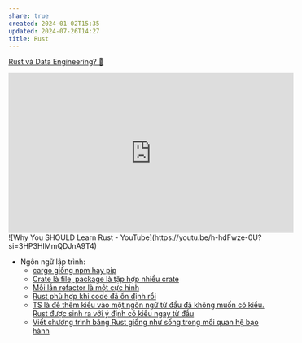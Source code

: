 ```yaml
---
share: true
created: 2024-01-02T15:35
updated: 2024-07-26T14:27
title: Rust
---
```

[Rust và Data Engineering? 🤔](https://blog.duyet.net/2021/11/rust-data-engineering.html)

<iframe width="560" height="315" src="https://www.youtube.com/embed/kOFWIvNowXo?si=sdHbK6t97OiMDpxb" title="YouTube video player" frameborder="0" allow="accelerometer; autoplay; clipboard-write; encrypted-media; gyroscope; picture-in-picture; web-share" referrerpolicy="strict-origin-when-cross-origin" allowfullscreen></iframe>
![Why You SHOULD Learn Rust - YouTube](https://youtu.be/h-hdFwze-0U?si=3HP3HIMmQDJnA9T4)

- Ngôn ngữ lập trình: 
    - [cargo giống npm hay pip](./cargo%20gi%E1%BB%91ng%20npm%20hay%20pip.md)
    - [Crate là file, package là tập hợp nhiều crate](./Crate%20l%C3%A0%20file,%20package%20l%C3%A0%20t%E1%BA%ADp%20h%E1%BB%A3p%20nhi%E1%BB%81u%20crate.md)
    - [Mỗi lần refactor là một cực hình](./M%E1%BB%97i%20l%E1%BA%A7n%20refactor%20l%C3%A0%20m%E1%BB%99t%20c%E1%BB%B1c%20h%C3%ACnh.md)
    - [Rust phù hợp khi code đã ổn định rồi](./Rust%20ph%C3%B9%20h%E1%BB%A3p%20khi%20code%20%C4%91%C3%A3%20%E1%BB%95n%20%C4%91%E1%BB%8Bnh%20r%E1%BB%93i.md)
    - [TS là để thêm kiểu vào một ngôn ngữ từ đầu đã không muốn có kiểu. Rust được sinh ra với ý định có kiểu ngay từ đầu](./TS%20l%C3%A0%20%C4%91%E1%BB%83%20th%C3%AAm%20ki%E1%BB%83u%20v%C3%A0o%20m%E1%BB%99t%20ng%C3%B4n%20ng%E1%BB%AF%20t%E1%BB%AB%20%C4%91%E1%BA%A7u%20%C4%91%C3%A3%20kh%C3%B4ng%20mu%E1%BB%91n%20c%C3%B3%20ki%E1%BB%83u.%20Rust%20%C4%91%C6%B0%E1%BB%A3c%20sinh%20ra%20v%E1%BB%9Bi%20%C3%BD%20%C4%91%E1%BB%8Bnh%20c%C3%B3%20ki%E1%BB%83u%20ngay%20t%E1%BB%AB%20%C4%91%E1%BA%A7u.md)
    - [Viết chương trình bằng Rust giống như sống trong mối quan hệ bạo hành](./Vi%E1%BA%BFt%20ch%C6%B0%C6%A1ng%20tr%C3%ACnh%20b%E1%BA%B1ng%20Rust%20gi%E1%BB%91ng%20nh%C6%B0%20s%E1%BB%91ng%20trong%20m%E1%BB%91i%20quan%20h%E1%BB%87%20b%E1%BA%A1o%20h%C3%A0nh.md)

